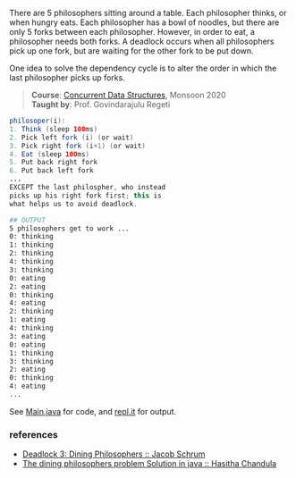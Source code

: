 There are 5 philosophers sitting around a table. Each
philosopher thinks, or when hungry eats. Each
philosopher has a bowl of noodles, but there are only
5 forks between each philosopher. However, in order
to eat, a philosopher needs both forks. A deadlock
occurs when all philosophers pick up one fork, but
are waiting for the other fork to be put down. 

One idea to solve the dependency cycle is to alter the
order in which the last philosopher picks up forks. 

> **Course**: [Concurrent Data Structures], Monsoon 2020\
> **Taught by**: Prof. Govindarajulu Regeti

[Concurrent Data Structures]: https://github.com/iiithf/concurrent-data-structures

```java
philosoper(i):
1. Think (sleep 100ms)
2. Pick left fork (i) (or wait)
3. Pick right fork (i+1) (or wait)
4. Eat (sleep 100ms)
5. Put back right fork
6. Put back left fork
...
EXCEPT the last philospher, who instead
picks up his right fork first; this is
what helps us to avoid deadlock.
```

```bash
## OUTPUT
5 philosophers get to work ...
0: thinking
1: thinking
2: thinking
4: thinking
3: thinking
0: eating
2: eating
0: thinking
4: eating
2: thinking
1: eating
4: thinking
3: eating
0: eating
1: thinking
3: thinking
2: eating
0: thinking
4: eating
...
```

See [Main.java] for code, and [repl.it] for output.

[Main.java]: https://repl.it/@wolfram77/dining-philosophers-problem#Main.java
[repl.it]: https://dining-philosophers-problem.wolfram77.repl.run


### references

- [Deadlock 3: Dining Philosophers :: Jacob Schrum](https://www.youtube.com/watch?v=_ruovgwXyYs)
- [The dining philosophers problem Solution in java :: Hasitha Chandula](https://medium.com/@hasitha.chandula/the-dining-philosophers-problem-solution-in-java-223daf103c2)
